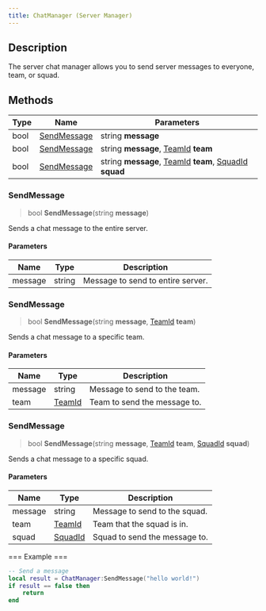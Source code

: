 ```yaml
---
title: ChatManager (Server Manager)
---
```

## Description

The server chat manager allows you to send server messages to everyone, team, or squad.

## Methods

| Type | Name                        | Parameters                                                                                                          |
| ---- | --------------------------- | ------------------------------------------------------------------------------------------------------------------- |
| bool | [SendMessage](#sendmessage) | string **message**                                                                                                  |
| bool | [SendMessage](#sendmessage) | string **message**, [TeamId](/vext/ref/fb/teamid) **team**                                                   |
| bool | [SendMessage](#sendmessage) | string **message**, [TeamId](/vext/ref/fb/teamid) **team**, [SquadId](/vext/ref/fb/squadid) **squad** |

### SendMessage

> bool **SendMessage**(string **message**)

Sends a chat message to the entire server.

#### Parameters

| Name    | Type   | Description                       |
| ------- | ------ | --------------------------------- |
| message | string | Message to send to entire server. |

### SendMessage

> bool **SendMessage**(string **message**, [TeamId](/vext/ref/fb/teamid) **team**)

Sends a chat message to a specific team.

#### Parameters

| Name    | Type                                 | Description                  |
| ------- | ------------------------------------ | ---------------------------- |
| message | string                               | Message to send to the team. |
| team    | [TeamId](/vext/ref/fb/teamid) | Team to send the message to. |

### SendMessage

> bool **SendMessage**(string **message**, [TeamId](/vext/ref/fb/teamid) **team**, [SquadId](/vext/ref/fb/squadid) **squad**)

Sends a chat message to a specific squad.

#### Parameters

| Name    | Type                                   | Description                   |
| ------- | -------------------------------------- | ----------------------------- |
| message | string                                 | Message to send to the squad. |
| team    | [TeamId](/vext/ref/fb/teamid)   | Team that the squad is in.    |
| squad   | [SquadId](/vext/ref/fb/squadid) | Squad to send the message to. |

\=== Example ===

``` lua
-- Send a message
local result = ChatManager:SendMessage("hello world!")
if result == false then
    return
end
```
